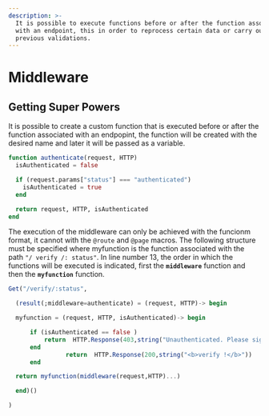 ```yaml
---
description: >-
  It is possible to execute functions before or after the function associated
  with an endpoint, this in order to reprocess certain data or carry out
  previous validations.
---
```


# Middleware

## Getting Super Powers

It is possible to create a custom function that is executed before or after the function associated with an endpopint, the function will be created with the desired name and later it will be passed as a variable.

```julia
function authenticate(request, HTTP)
  isAuthenticated = false

  if (request.params["status"] === "authenticated")
    isAuthenticated = true
  end

  return request, HTTP, isAuthenticated
end
```

The execution of the middleware can only be achieved with the funcionm format, it cannot with the `@route` and `@page` macros. The following structure must be specified where myfunction is the function associated with the path `"/ verify /: status"`. In line number 13, the order in which the functions will be executed is indicated, first the **`middleware`** function and then the **`myfunction`** function.

```julia
Get("/verify/:status",

  (result(;middleware=authenticate) = (request, HTTP)-> begin

  myfunction = (request, HTTP, isAuthenticated)-> begin

      if (isAuthenticated == false )
          return  HTTP.Response(403,string("Unauthenticated. Please signup!"))
      end
                return  HTTP.Response(200,string("<b>verify !</b>"))
      end

  return myfunction(middleware(request,HTTP)...)

  end)()

)
```





